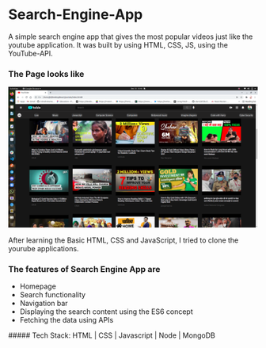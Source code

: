 # Search-Engine-App


A simple search engine app that gives the most popular videos just like the youtube application. It was built by using HTML, CSS, JS, using the YouTube-API.

### The Page looks like

![Screenshot](https://github.com/kalpana123-1/Search-Engine-App/blob/main/Screenshot%20from%202021-12-12%2013-43-45.png)

After learning the Basic HTML, CSS and JavaScript, I tried to clone the yourube applications.

### The features of Search Engine App are
<ul>
  <li>Homepage</li>
  <li>Search functionality</li>
  <li>Navigation bar</li>
  <li>Displaying the search content using the ES6 concept</li>
  <li>Fetching the data using APIs</li>
</ul>
##### Tech Stack: HTML | CSS | Javascript | Node | MongoDB





